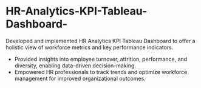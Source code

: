 # HR-Analytics-KPI-Tableau-Dashboard-
 Developed and implemented HR Analytics KPI Tableau Dashboard to offer a holistic view of workforce metrics and key performance indicators.
- Provided insights into employee turnover, attrition, performance, and diversity, enabling data-driven decision-making.
- Empowered HR professionals to track trends and optimize workforce management for improved organizational outcomes.

